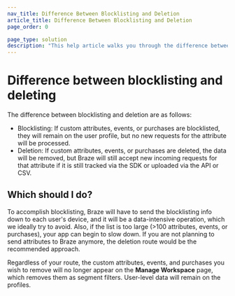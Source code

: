 ```yaml
---
nav_title: Difference Between Blocklisting and Deletion
article_title: Difference Between Blocklisting and Deletion
page_order: 0

page_type: solution
description: "This help article walks you through the difference between attribute blocklisting and deletion."
---
```


# Difference between blocklisting and deleting

The difference between blocklisting and deletion are as follows:
- Blocklisting: If custom attributes, events, or purchases are blocklisted, they will remain on the user profile, but no new requests for the attribute will be processed.
- Deletion: If custom attributes, events, or purchases are deleted, the data will be removed, but Braze will still accept new incoming requests for that attribute if it is still tracked via the SDK or uploaded via the API or CSV. 

## Which should I do?

To accomplish blocklisting, Braze will have to send the blocklisting info down to each user's device, and it will be a data-intensive operation, which we ideally try to avoid. Also, if the list is too large (>100 attributes, events, or purchases), your app can begin to slow down. If you are not planning to send attributes to Braze anymore, the deletion route would be the recommended approach.

Regardless of your route, the custom attributes, events, and purchases you wish to remove will no longer appear on the **Manage Workspace** page, which removes them as segment filters. User-level data will remain on the profiles. 

